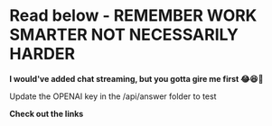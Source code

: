 # Read below - REMEMBER WORK SMARTER NOT NECESSARILY HARDER

**I would've added chat streaming, but you gotta gire me first 😂😆🤣**

Update the OPENAI key in the /api/answer folder to test

**Check out the links**
